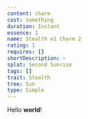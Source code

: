 ```yaml
---
content: charm
cost: something
duration: Instant
essence: 1
name: Stealth e1 Charm 2
rating: 1
requires: []
shortDescription: ~
splat: Second Sunrise
tags: []
trait: Stealth
tree: Sun
type: Simple
---
```


Hello **world**!
